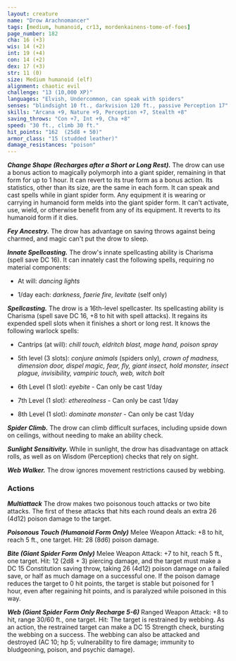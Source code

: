 ```yaml
---
layout: creature
name: "Drow Arachnomancer"
tags: [medium, humanoid, cr13, mordenkainens-tome-of-foes]
page_number: 182
cha: 16 (+3)
wis: 14 (+2)
int: 19 (+4)
con: 14 (+2)
dex: 17 (+3)
str: 11 (0)
size: Medium humanoid (elf)
alignment: chaotic evil
challenge: "13 (10,000 XP)"
languages: "Elvish, Undercommon, can speak with spiders"
senses: "blindsight 10 ft., darkvision 120 ft., passive Perception 17"
skills: "Arcana +9, Nature +9, Perception +7, Stealth +8"
saving_throws: "Con +7, Int +9, Cha +8"
speed: "30 ft., climb 30 ft."
hit_points: "162  (25d8 + 50)"
armor_class: "15 (studded leather)"
damage_resistances: "poison"
---
```


***Change Shape (Recharges after a Short or Long Rest).*** The drow can use a bonus action to magically polymorph into a giant spider, remaining in that form for up to 1 hour. It can revert to its true form as a bonus action. Its statistics, other than its size, are the same in each form. It can speak and cast spells while in giant spider form. Any equipment it is wearing or carrying in humanoid form melds into the giant spider form. It can't activate, use, wield, or otherwise benefit from any of its equipment. It reverts to its humanoid form if it dies.

***Fey Ancestry.*** The drow has advantage on saving throws against being charmed, and magic can't put the drow to sleep.

***Innate Spellcasting.*** The drow's innate spellcasting ability is Charisma (spell save DC 16). It can innately cast the following spells, requiring no material components:

* At will: <i>dancing lights</i>

* 1/day each: <i>darkness, faerie fire, levitate </i>(self only)

***Spellcasting.*** The drow is a 16th-level spellcaster. Its spellcasting ability is Charisma (spell save DC 16, +8 to hit with spell attacks). It regains its expended spell slots when it finishes a short or long rest. It knows the following warlock spells:

* Cantrips (at will): <i>chill touch, eldritch blast, mage hand, poison spray</i>

* 5th level (3 slots): <i>conjure animals </i>(spiders only)<i>, crown of madness, dimension door, dispel magic, fear, fly, giant insect, hold monster, insect plague, invisibility, vampiric touch, web, witch bolt</i>

* 6th Level (1 slot): <i>eyebite</i> - Can only be cast 1/day

* 7th Level (1 slot): <i>etherealness</i> - Can only be cast 1/day

* 8th Level (1 slot): <i>dominate monster</i> - Can only be cast 1/day


***Spider Climb.*** The drow can climb difficult surfaces, including upside down on ceilings, without needing to make an ability check.

***Sunlight Sensitivity.*** While in sunlight, the drow has disadvantage on attack rolls, as well as on Wisdom (Perception) checks that rely on sight.

***Web Walker.*** The drow ignores movement restrictions caused by webbing.

### Actions

***Multiattack*** The drow makes two poisonous touch attacks or two bite attacks. The first of these attacks that hits each round deals an extra 26 (4d12) poison damage to the target.

***Poisonous Touch (Humanoid Form Only)*** Melee Weapon Attack: +8 to hit, reach 5 ft., one target. Hit: 28 (8d6) poison damage.

***Bite (Giant Spider Form Only)*** Melee Weapon Attack: +7 to hit, reach 5 ft., one target. Hit: 12 (2d8 + 3) piercing damage, and the target must make a DC 15 Constitution saving throw, taking 26 (4d12) poison damage on a failed save, or half as much damage on a successful one. If the poison damage reduces the target to 0 hit points, the target is stable but poisoned for 1 hour, even after regaining hit points, and is paralyzed while poisoned in this way.

***Web (Giant Spider Form Only Recharge 5-6)*** Ranged Weapon Attack: +8 to hit, range 30/60 ft., one target. Hit: The target is restrained by webbing. As an action, the restrained target can make a DC 15 Strength check, bursting the webbing on a success. The webbing can also be attacked and destroyed (AC 10; hp 5; vulnerability to fire damage; immunity to bludgeoning, poison, and psychic damage).

